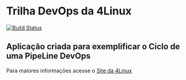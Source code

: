 # Trilha DevOps da 4Linux

<!-- Altere a Flag abaixo com sua URL do Travis -->
[![Build Status](https://travis-ci.org/annacastro137/DevOpsLab-HelloWorld.svg?branch=master)](https://travis-ci.org/annacastro137/DevOpsLab-HelloWorld)

## Aplicação criada para exemplificar o Ciclo de uma PipeLine DevOps


Para maiores informações acesse o [Site da 4Linux](https://www.4linux.com.br/cursos/devops)
